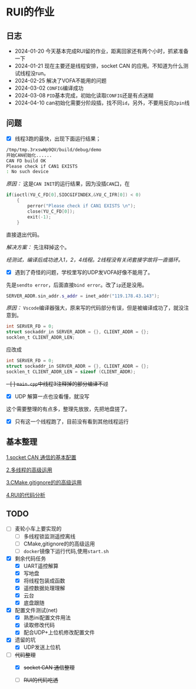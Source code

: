 # RUI的作业

## 日志

* 2024-01-20 今天基本完成RUI留的作业，距离回家还有两个小时，抓紧准备一下
* 2024-01-21 现在主要还是线程安排，socket CAN 的应用。不知道为什么测试线程没run。
* 2024-02-25 解决了VOFA不能用的问题
* 2024-03-02 `CONFIG`编译成功
* 2024-03-08 `PID`基本完成，初始化读取`CONFIG`还是有点迷糊
* 2024-04-10 can初始化需要分阶段插，找不同`id`，另外，不要用反向`2pin`线

## 问题

- [x] 线程3跑的最快，出现下面运行结果；

```bash
/tmp/tmp.3rxswWp9QV/build/debug/demo
开始CAN初始化......
CAN FD build OK
Please check if CAN1 EXISTS 
: No such device
```

*原因：* 这是`CAN INIT`的运行结果，因为没插`CAN`口，在

```c++
if(ioctl(YU_C_FD[0],SIOCGIFINDEX,&YU_C_IFR[0]) < 0)
    {
        perror("Please check if CAN1 EXISTS \n");
        close(YU_C_FD[0]);
        exit(-1);
    }
```

直接退出代码。

*解决方案：* 先注释掉这个。

*经测试，编译后成功进入1，2，4线程。2线程没有关闭套接字故将一直循环。*

- [x] 遇到了奇怪的问题，学校里写的UDP发VOFA好像不能用了。

先是`sendto error`，后面直接`bind error`。改了`ip`还是没用。

```c++
SERVER_ADDR.sin_addr.s_addr = inet_addr("119.178.43.143");
```

*原因：* `Vscode`编译器强大，原来写的代码部分有误，但是被编译成功了，就没注意到。

```c
int SERVER_FD = 0;
struct sockaddr_in SERVER_ADDR = {}, CLIENT_ADDR = {};
socklen_t CLIENT_ADDR_LEN;
```
应改成
```c
int SERVER_FD = 0;
struct sockaddr_in SERVER_ADDR = {}, CLIENT_ADDR = {};
socklen_t CLIENT_ADDR_LEN = sizeof (CLIENT_ADDR);
```

~~- [ ] `main.cpp`中线程3注释掉的部分编译不过~~
- [x] UDP 解算一点也没看懂，就没写

这个需要整理的有点多，整理先放放，先把地盘搓了。

- [x] 只有这一个线程跑了，目前没有看到其他线程运行


## 基本整理
[1.socket CAN 通信的基本配置]()

[2.多线程的高级运用]()

[3.CMake,gitignore的的高级运用]()

[4.RUI的代码分析]()


## TODO

- [ ] 麦轮小车上要实现的
  - [ ] 多线程锁监测遥控离线
  - [ ] CMake,gitignore的的高级运用
  - [ ] `docker`镜像下运行代码,使用`start.sh`
  
- [x] 剩余代码任务
  - [x] UART遥控解算
  - [x] 写地盘
  - [x] 将线程包装成函数
  - [x] 遥控数据处理理解
  - [x] 云台
  - [x] 底盘跟随
- [x] 配置文件测试(net)
  - [x] 熟悉ini配置文件用法
  - [x] 读取修改代码
  - [x] 配合UDP+上位机修改配置文件
- [x] 遗留的坑
  - [x] UDP发送上位机
- [ ] ~~代码整理~~
  - [x] ~~socket CAN 通信整理~~
  - [ ] ~~RUI的代码吃透~~

